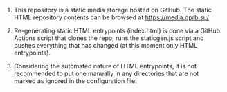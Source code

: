 1. This repository is a static media storage
hosted on GitHub. The static HTML repository
contents can be browsed at https://media.gprb.su/

2. Re-generating static HTML entrypoints (index.html)
is done via a GitHub Actions script that clones the
repo, runs the staticgen.js script and pushes everything
that has changed (at this moment only HTML entrypoints).

3. Considering the automated nature of HTML entrypoints,
it is not recommended to put one manually in any
directories that are not marked as ignored in the
configuration file.

